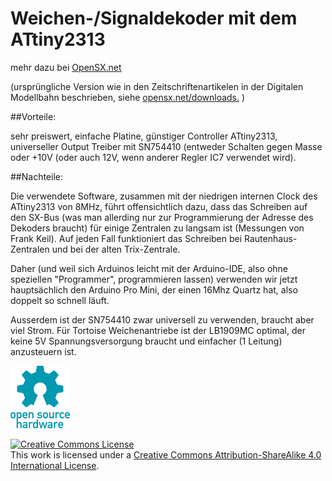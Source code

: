 # Weichen-/Signaldekoder mit dem ATtiny2313

mehr dazu bei <a href="http://opensx.net/"> OpenSX.net</a> 

(ursprüngliche Version wie in den Zeitschriftenartikelen in der Digitalen
Modellbahn beschrieben, siehe  <a href="http://opensx.net/downloads">
 opensx.net/downloads.</a> )
 
##Vorteile:
 
sehr preiswert, einfache Platine, günstiger Controller ATtiny2313,
universeller Output Treiber mit SN754410 (entweder Schalten gegen Masse oder
+10V (oder auch 12V, wenn anderer Regler IC7 verwendet wird).
 
##Nachteile:
 
Die verwendete Software, zusammen mit der niedrigen internen Clock des
ATtiny2313 von 8MHz, führt offensichtlich dazu, dass das Schreiben auf den 
SX-Bus (was man allerding nur zur Programmierung der Adresse des Dekoders
braucht) für einige Zentralen zu langsam ist (Messungen von Frank Keil). Auf
jeden Fall funktioniert das Schreiben bei Rautenhaus-Zentralen und bei der
alten Trix-Zentrale.
  
Daher (und weil sich Arduinos leicht mit der Arduino-IDE, also ohne speziellen
"Programmer", programmieren lassen) verwenden wir jetzt hauptsächlich den 
Arduino Pro Mini, der einen 16Mhz Quartz hat, also doppelt so schnell läuft.
 
Ausserdem ist der SN754410 zwar universell zu verwenden, braucht aber viel 
Strom. Für Tortoise Weichenantriebe ist der LB1909MC optimal, der keine 5V 
Spannungsversorgung braucht und einfacher (1 Leitung) anzusteuern ist.
  
 

![OSH Logo](../oshw-logo-100-px.png)


<a rel="license" href="http://creativecommons.org/licenses/by-sa/4.0/"><img alt="Creative Commons License" style="border-width:0" src="https://i.creativecommons.org/l/by-sa/4.0/88x31.png" /></a><br />This work is licensed under a <a rel="license" href="http://creativecommons.org/licenses/by-sa/4.0/">Creative Commons Attribution-ShareAlike 4.0 International License</a>.
